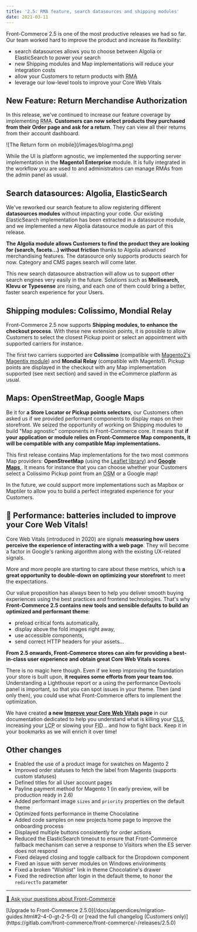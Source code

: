 ```yaml
---
title: '2.5: RMA feature, search datasources and shipping modules'
date: 2021-03-11
---
```


Front-Commerce 2.5 is one of the most productive releases we had so far. Our team worked hard to improve the product and increase its flexibility:
- search datasources allows you to choose between Algolia or ElasticSearch to power your search
- new Shipping modules and Map implementations will reduce your integration costs
- allow your Customers to return products with <abbr title="Return Merchandise Authorization">RMA</abbr>
- leverage our low-level tools to improve your Core Web Vitals

<!-- more -->

## New Feature: Return Merchandise Authorization

In this release, we've continued to increase our feature coverage by implementing <abbr title="Return Merchandise Authorization">RMA</abbr>. **Customers can now select products they purchased from their Order page and ask for a return**. They can view all their returns from their account dashboard.

<div class="center">
![The Return form on mobile](/images/blog/rma.png)
</div>

While the UI is platform agnostic, we implemented the supporting server implementation in the **Magento1 Enterprise** module. It is fully integrated in the workflow you are used to and administrators can manage RMAs from the admin panel as usual.

## Search datasources: Algolia, ElasticSearch

We've reworked our search feature to allow registering different **datasources modules** without impacting your code. Our existing ElasticSearch implementation has been extracted in a datasource module, and we implemented a new Algolia datasource module as part of this release.

**The Algolia module allows Customers to find the product they are looking for (search, facets…) without friction** thanks to Algolia advanced merchandising features. The datasource only supports products search for now. Category and CMS pages search will come later.

This new search datasource abstraction will allow us to support other search engines very easily in the future. Solutions such as **Meilisearch, Klevu or Typesense** are rising, and each one of them could bring a better, faster search experience for your Users.

## Shipping modules: Colissimo, Mondial Relay

Front-Commerce 2.5 now supports **Shipping modules, to enhance the checkout process**. With these new extension points, it is possible to allow Customers to select the closest Pickup point or select an appointment with supported carriers for instance.

The first two carriers supported are **Colissimo** (compatible with [Magento2's Magentix module](https://colissimo.magentix.fr/magento-2/)) and **Mondial Relay** (compatible with Magento1). Pickup points are displayed in the checkout with any Map implementation supported (see next section) and saved in the eCommerce platform as usual.

## Maps: OpenStreetMap, Google Maps

Be it for **a Store Locator or Pickup points selectors**, our Customers often asked us if we provided performant components to display maps on their storefront. We seized the opportunity of working on Shipping modules to build "Map agnostic" components in Front-Commerce core. It means that **if your application or module relies on Front-Commerce Map components, it will be compatible with any compatible Map implementations.**

This first release contains Map implementations for the two most commons Map providers: **OpenStreetMap** (using the [Leaflet library](https://react-leaflet.js.org/)) and **[Google Maps ](https://www.npmjs.com/package/react-google-maps)**. It means for instance that you can choose whether your Customers select a Colissimo Pickup point from an <abbr title="OpenStreetMap">OSM</abbr> or a Google map!

In the future, we could support more implementations such as Mapbox or Maptiler to allow you to build a perfect integrated experience for your Customers.

## 🚀 Performance: batteries included to improve your Core Web Vitals!

Core Web Vitals (introduced in 2020) are signals **measuring how users perceive the experience of interacting with a web page**. They will become a factor in Google's ranking algorithm along with the existing UX-related signals.

More and more people are starting to care about these metrics, which is **a great opportunity to double-down on optimizing your storefront** to meet the expectations.

Our value proposition has always been to help you deliver smooth buying experiences using the best practices and frontend technologies. That's why **Front-Commerce 2.5 contains new tools and sensible defaults to build an optimized and performant theme**:
- preload critical fonts automatically,
- display above the fold images right away,
- use accessible components,
- send correct HTTP headers for your assets…

**From 2.5 onwards, Front-Commerce stores can aim for providing a best-in-class user experience and obtain great Core Web Vitals scores**.

There is no magic here though. Even if we keep improving the foundation your store is built upon, **it requires some efforts from your team too**. Understanding a Lighthouse report or a using the performance Devtools panel is important, so that you can spot issues in your theme. Then (and only then), you could use what Front-Commerce offers to implement the optimization.

We have created **a new [Improve your Core Web Vitals](/docs/advanced/performance/improve-your-core-web-vitals.html) page** in our documentation dedicated to help you understand what is killing your <abbr title="Cumulative Layout Shift">CLS</abbr>, increasing your <abbr title="Largest Contentful Paint">LCP</abbr> or slowing your <abbr title="First Input Delay">FID</abbr>… and how to fight back. Keep it in your bookmarks as we will enrich it over time!

## Other changes

- Enabled the use of a product image for swatches on Magento 2
- Improved order statuses to fetch the label from Magento (supports custom statuses)
- Defined titles for all User account pages
- Payline payment method for Magento 1 (in early preview, will be production ready in 2.6)
- Added performant image `sizes` and `priority` properties on the default theme
- Optimized fonts performance in theme Chocolatine
- Added code samples on new projects home page to improve the onboarding process
- Displayed multiple buttons consistently for order actions
- Reduced the ElasticSearch timeout to ensure that Front-Commerce fallback mechanism can serve a response to Visitors when the ES server does not respond
- Fixed delayed closing and toggle callback for the Dropdown component
- Fixed an issue with server modules on Windows environments
- Fixed a broken "Wishlist" link in theme Chocolatine's drawer
- Fixed the redirection after login in the default theme, to honor the `redirectTo` parameter

<hr />
<div class="center">
  <p>
    <a class="link primary button" href="https://www.front-commerce.com/en/contact-us/">💌 Ask your questions about Front-Commerce</a>
  </p>
  <p>
    [Upgrade to Front-Commerce 2.5.0](/docs/appendices/migration-guides.html#2-4-0-gt-2-5-0) or [read the full changelog (Customers only)](https://gitlab.com/front-commerce/front-commerce/-/releases/2.5.0)
  </p>
</div>
